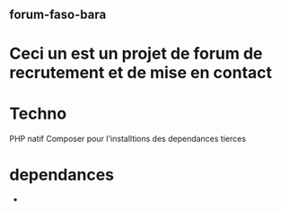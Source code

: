 ## forum-faso-bara

# Ceci un est un projet de forum de recrutement et de mise en contact 

# Techno
  PHP natif
  Composer pour l'installtions des dependances tierces

# dependances
  -
